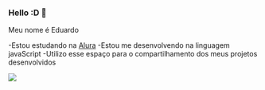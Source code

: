 ### Hello :D 🐢

Meu nome é Eduardo

-Estou estudando na [Alura](https://www.alura.com.br)
-Estou me desenvolvendo na linguagem javaScript
-Utilizo esse espaço para o compartilhamento dos meus projetos desenvolvidos

![](https://media.tenor.com/TicCb9SMHLYAAAAM/kys-hatsune-miku.gif)
